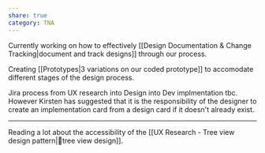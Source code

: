 ```yaml
---
share: true
category: TNA
---
```


Currently working on how to effectively [[Design Documentation & Change Tracking|document and track designs]] through our process. 

Creating [[Prototypes|3 variations on our coded prototype]] to accomodate different stages of the design process. 

Jira process from UX research into Design into Dev implmentation tbc. However Kirsten has suggested that it is the responsibility of the designer to create an implementation card from a design card if it doesn't already exist. 

---

Reading a lot about the accessibility of the [[UX Research - Tree view design pattern|🌳tree view design]].